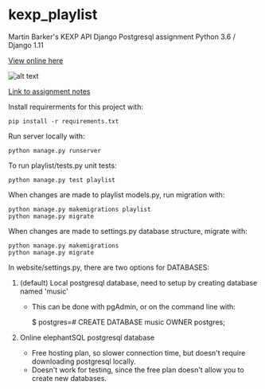 # kexp_playlist

Martin Barker's KEXP API Django Postgresql assignment
Python 3.6 / Django 1.11

[View online here](https://kexpplaylist.herokuapp.com/playlist/)

![alt text](https://i.imgur.com/BwtI0rg.jpg)

[Link to assignment notes](https://docs.google.com/document/d/1U8i8A3GFNNkbVOUFxVq2UWR28rAV4F0ekLSRpYAbQtY/edit?usp=sharing)

Install requirerments for this project with:

    pip install -r requirements.txt

Run server locally with:

    python manage.py runserver

To run playlist/tests.py unit tests:

    python manage.py test playlist


    

When changes are made to playlist models.py, run migration with:

    python manage.py makemigrations playlist
    python manage.py migrate

When changes are made to settings.py database structure, migrate with:

    python manage.py makemigrations
    python manage.py migrate

In website/settings.py, there are two options for DATABASES:

1. (default) Local postgresql database, need to setup by creating database named 'music'
    * This can be done with pgAdmin, or on the command line with:
        
        $ postgres=# CREATE DATABASE music OWNER postgres;
  
2. Online elephantSQL postgresql database 
    * Free hosting plan, so slower connection time, but doesn't require downloading postgresql locally.
    * Doesn't work for testing, since the free plan doesn't allow you to create new databases.


